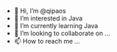 - 👋 Hi, I’m @qipaos
- 👀 I’m interested in Java
- 🌱 I’m currently learning Java
- 💞️ I’m looking to collaborate on ...
- 📫 How to reach me ...

<!---
qipaos/qipaos is a ✨ special ✨ repository because its `README.md` (this file) appears on your GitHub profile.
You can click the Preview link to take a look at your changes.
--->
